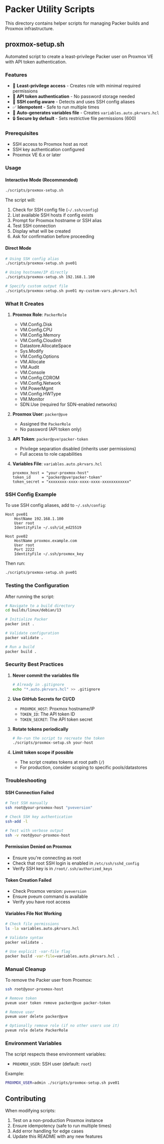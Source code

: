 # Packer Utility Scripts

This directory contains helper scripts for managing Packer builds and Proxmox infrastructure.

## proxmox-setup.sh

Automated script to create a least-privilege Packer user on Proxmox VE with API token authentication.

### Features

- 🔐 **Least-privilege access** - Creates role with minimal required permissions
- 🔑 **API token authentication** - No password storage needed
- 🎯 **SSH config aware** - Detects and uses SSH config aliases
- ✅ **Idempotent** - Safe to run multiple times
- 📝 **Auto-generates variables file** - Creates `variables.auto.pkrvars.hcl`
- 🔒 **Secure by default** - Sets restrictive file permissions (600)

### Prerequisites

- SSH access to Proxmox host as root
- SSH key authentication configured
- Proxmox VE 6.x or later

### Usage

#### Interactive Mode (Recommended)

```bash
./scripts/proxmox-setup.sh
```

The script will:
1. Check for SSH config file (`~/.ssh/config`)
2. List available SSH hosts if config exists
3. Prompt for Proxmox hostname or SSH alias
4. Test SSH connection
5. Display what will be created
6. Ask for confirmation before proceeding

#### Direct Mode

```bash
# Using SSH config alias
./scripts/proxmox-setup.sh pve01

# Using hostname/IP directly
./scripts/proxmox-setup.sh 192.168.1.100

# Specify custom output file
./scripts/proxmox-setup.sh pve01 my-custom-vars.pkrvars.hcl
```

### What It Creates

1. **Proxmox Role**: `PackerRole`
   - VM.Config.Disk
   - VM.Config.CPU
   - VM.Config.Memory
   - VM.Config.Cloudinit
   - Datastore.AllocateSpace
   - Sys.Modify
   - VM.Config.Options
   - VM.Allocate
   - VM.Audit
   - VM.Console
   - VM.Config.CDROM
   - VM.Config.Network
   - VM.PowerMgmt
   - VM.Config.HWType
   - VM.Monitor
   - SDN.Use (required for SDN-enabled networks)

2. **Proxmox User**: `packer@pve`
   - Assigned the `PackerRole`
   - No password (API token only)

3. **API Token**: `packer@pve!packer-token`
   - Privilege separation disabled (inherits user permissions)
   - Full access to role capabilities

4. **Variables File**: `variables.auto.pkrvars.hcl`
   ```hcl
   proxmox_host = "your-proxmox-host"
   token_id     = "packer@pve!packer-token"
   token_secret = "xxxxxxxx-xxxx-xxxx-xxxx-xxxxxxxxxxxx"
   ```

### SSH Config Example

To use SSH config aliases, add to `~/.ssh/config`:

```ssh-config
Host pve01
    HostName 192.168.1.100
    User root
    IdentityFile ~/.ssh/id_ed25519
    
Host pve02
    HostName proxmox.example.com
    User root
    Port 2222
    IdentityFile ~/.ssh/proxmox_key
```

Then run:
```bash
./scripts/proxmox-setup.sh pve01
```

### Testing the Configuration

After running the script:

```bash
# Navigate to a build directory
cd builds/linux/debian/13

# Initialize Packer
packer init .

# Validate configuration
packer validate .

# Run a build
packer build .
```

### Security Best Practices

1. **Never commit the variables file**
   ```bash
   # Already in .gitignore
   echo "*.auto.pkrvars.hcl" >> .gitignore
   ```

2. **Use GitHub Secrets for CI/CD**
   - `PROXMOX_HOST`: Proxmox hostname/IP
   - `TOKEN_ID`: The API token ID
   - `TOKEN_SECRET`: The API token secret

3. **Rotate tokens periodically**
   ```bash
   # Re-run the script to recreate the token
   ./scripts/proxmox-setup.sh your-host
   ```

4. **Limit token scope if possible**
   - The script creates tokens at root path (`/`)
   - For production, consider scoping to specific pools/datastores

### Troubleshooting

#### SSH Connection Failed

```bash
# Test SSH manually
ssh root@your-proxmox-host "pveversion"

# Check SSH key authentication
ssh-add -l

# Test with verbose output
ssh -v root@your-proxmox-host
```

#### Permission Denied on Proxmox

- Ensure you're connecting as root
- Check that root SSH login is enabled in `/etc/ssh/sshd_config`
- Verify SSH key is in `/root/.ssh/authorized_keys`

#### Token Creation Failed

- Check Proxmox version: `pveversion`
- Ensure pveum command is available
- Verify you have root access

#### Variables File Not Working

```bash
# Check file permissions
ls -la variables.auto.pkrvars.hcl

# Validate syntax
packer validate .

# Use explicit -var-file flag
packer build -var-file=variables.auto.pkrvars.hcl .
```

### Manual Cleanup

To remove the Packer user from Proxmox:

```bash
ssh root@your-proxmox-host

# Remove token
pveum user token remove packer@pve packer-token

# Remove user
pveum user delete packer@pve

# Optionally remove role (if no other users use it)
pveum role delete PackerRole
```

### Environment Variables

The script respects these environment variables:

- `PROXMOX_USER`: SSH user (default: `root`)

Example:
```bash
PROXMOX_USER=admin ./scripts/proxmox-setup.sh pve01
```

## Contributing

When modifying scripts:
1. Test on a non-production Proxmox instance
2. Ensure idempotency (safe to run multiple times)
3. Add error handling for edge cases
4. Update this README with any new features
